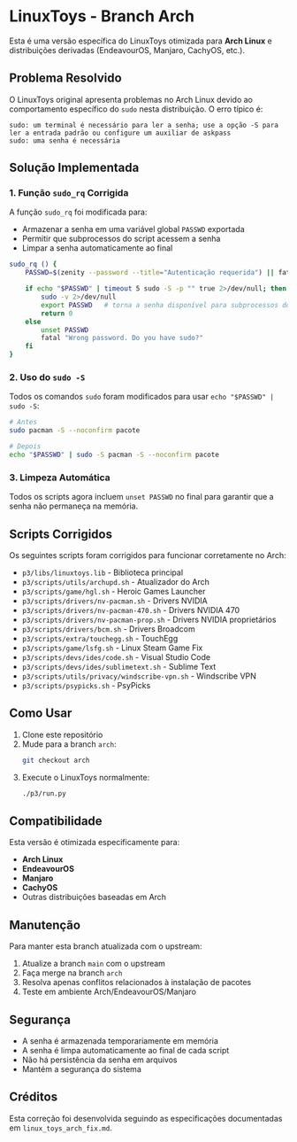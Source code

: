# LinuxToys - Branch Arch

Esta é uma versão específica do LinuxToys otimizada para **Arch Linux** e distribuições derivadas (EndeavourOS, Manjaro, CachyOS, etc.).

## Problema Resolvido

O LinuxToys original apresenta problemas no Arch Linux devido ao comportamento específico do `sudo` nesta distribuição. O erro típico é:

```
sudo: um terminal é necessário para ler a senha; use a opção -S para ler a entrada padrão ou configure um auxiliar de askpass
sudo: uma senha é necessária
```

## Solução Implementada

### 1. Função `sudo_rq` Corrigida

A função `sudo_rq` foi modificada para:
- Armazenar a senha em uma variável global `PASSWD` exportada
- Permitir que subprocessos do script acessem a senha
- Limpar a senha automaticamente ao final

```bash
sudo_rq () { 
    PASSWD=$(zenity --password --title="Autenticação requerida") || fatal "Password dialog was cancelled or failed."

    if echo "$PASSWD" | timeout 5 sudo -S -p "" true 2>/dev/null; then
        sudo -v 2>/dev/null
        export PASSWD   # torna a senha disponível para subprocessos do script
        return 0
    else
        unset PASSWD
        fatal "Wrong password. Do you have sudo?"
    fi
}
```

### 2. Uso do `sudo -S`

Todos os comandos `sudo` foram modificados para usar `echo "$PASSWD" | sudo -S`:

```bash
# Antes
sudo pacman -S --noconfirm pacote

# Depois
echo "$PASSWD" | sudo -S pacman -S --noconfirm pacote
```

### 3. Limpeza Automática

Todos os scripts agora incluem `unset PASSWD` no final para garantir que a senha não permaneça na memória.

## Scripts Corrigidos

Os seguintes scripts foram corrigidos para funcionar corretamente no Arch:

- `p3/libs/linuxtoys.lib` - Biblioteca principal
- `p3/scripts/utils/archupd.sh` - Atualizador do Arch
- `p3/scripts/game/hgl.sh` - Heroic Games Launcher
- `p3/scripts/drivers/nv-pacman.sh` - Drivers NVIDIA
- `p3/scripts/drivers/nv-pacman-470.sh` - Drivers NVIDIA 470
- `p3/scripts/drivers/nv-pacman-prop.sh` - Drivers NVIDIA proprietários
- `p3/scripts/drivers/bcm.sh` - Drivers Broadcom
- `p3/scripts/extra/touchegg.sh` - TouchEgg
- `p3/scripts/game/lsfg.sh` - Linux Steam Game Fix
- `p3/scripts/devs/ides/code.sh` - Visual Studio Code
- `p3/scripts/devs/ides/sublimetext.sh` - Sublime Text
- `p3/scripts/utils/privacy/windscribe-vpn.sh` - Windscribe VPN
- `p3/scripts/psypicks.sh` - PsyPicks

## Como Usar

1. Clone este repositório
2. Mude para a branch `arch`:
   ```bash
   git checkout arch
   ```
3. Execute o LinuxToys normalmente:
   ```bash
   ./p3/run.py
   ```

## Compatibilidade

Esta versão é otimizada especificamente para:
- **Arch Linux**
- **EndeavourOS**
- **Manjaro**
- **CachyOS**
- Outras distribuições baseadas em Arch

## Manutenção

Para manter esta branch atualizada com o upstream:

1. Atualize a branch `main` com o upstream
2. Faça merge na branch `arch`
3. Resolva apenas conflitos relacionados à instalação de pacotes
4. Teste em ambiente Arch/EndeavourOS/Manjaro

## Segurança

- A senha é armazenada temporariamente em memória
- A senha é limpa automaticamente ao final de cada script
- Não há persistência da senha em arquivos
- Mantém a segurança do sistema

## Créditos

Esta correção foi desenvolvida seguindo as especificações documentadas em `linux_toys_arch_fix.md`.
